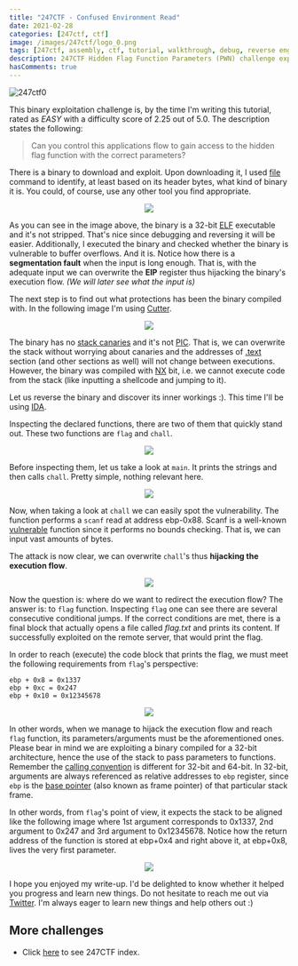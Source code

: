 ```yaml
---
title: "247CTF - Confused Environment Read"
date: 2021-02-28
categories: [247ctf, ctf]
image: /images/247ctf/logo_0.png
tags: [247ctf, assembly, ctf, tutorial, walkthrough, debug, reverse engineering, exploiting, pwn, binary exploitation, hidden flag function parameters, buffer overflow]
description: 247CTF Hidden Flag Function Parameters (PWN) challenge explained in detail. We will see how to solve the challenge and understand the underlying concepts.
hasComments: true
---
```


![247ctf0](/images/247ctf/pwnable/hidden_flag_function_parameters/description.png)

This binary exploitation challenge is, by the time I'm writing this tutorial, rated as *EASY* with a difficulty score of 2.25 out of 5.0. The description states the following:

> Can you control this applications flow to gain access to the hidden flag function with the correct parameters?

There is a binary to download and exploit. Upon downloading it, I used [file](https://en.wikipedia.org/wiki/File_(command)) command to identify, at least based on its header bytes, what kind of binary it is. You could, of course, use any other tool you find appropriate. 

<p align="center">
	<img src="/images/247ctf/pwnable/hidden_flag_function_parameters/file_command_and_first_execution.png">
</p>

As you can see in the image above, the binary is a <red>32-bit</red> [ELF](https://en.wikipedia.org/wiki/Executable_and_Linkable_Format) executable and it's not stripped. That's nice since debugging and reversing it will be easier. Additionally, I executed the binary and checked whether the binary is vulnerable to buffer overflows. And <yellow>it is</yellow>. Notice how there is a **segmentation fault** when the input is long enough. That is, with the adequate input we can overwrite the **<gold>EIP</gold>** register thus hijacking the binary's execution flow. *(We will later see what the input is)*

The next step is to find out what protections has been the binary compiled with. In the following image I'm using [Cutter](https://cutter.re/).

<p align="center">
	<img src="/images/247ctf/pwnable/hidden_flag_function_parameters/protections.png">
</p>

The binary has no [stack canaries](https://en.wikipedia.org/wiki/Stack_buffer_overflow#Stack_canaries) and it's not [PIC](https://en.wikipedia.org/wiki/Position-independent_code). That is, we can overwrite the stack without worrying about canaries and the addresses of [.text](https://en.wikipedia.org/wiki/Code_segment) section (and other sections as well) will not change between executions. However, the binary was compiled with [NX](https://en.wikipedia.org/wiki/NX_bit) bit, i.e. we cannot execute code from the stack (like inputting a shellcode and jumping to it).

Let us reverse the binary and discover its inner workings :). This time I'll be using [IDA](https://www.hex-rays.com/products/ida/support/download_freeware/).

Inspecting the declared functions, there are two of them that quickly stand out. These two functions are `flag` and `chall`.

<p align="center">
	<img src="/images/247ctf/pwnable/hidden_flag_function_parameters/functions.png">
</p>

Before inspecting them, let us take a look at `main`. It prints the strings and then calls `chall`. Pretty simple, nothing relevant here.

<p align="center">
	<img src="/images/247ctf/pwnable/hidden_flag_function_parameters/main.png">
</p>

Now, when taking a look at `chall` we can easily spot the vulnerability. The function performs a `scanf` read at address <yellow>ebp-0x88</yellow>. Scanf is a well-known [vulnerable](https://www.google.com/search?q=scanf+vulnerability&oq=scanf+vulnerability&aqs=chrome..69i57.2484j0j1&sourceid=chrome&ie=UTF-8) function since it performs no bounds checking. That is, we can input vast amounts of bytes.

The attack is now clear, we can overwrite `chall`'s thus **<red>hijacking the execution flow</red>**.

<p align="center">
	<img src="/images/247ctf/pwnable/hidden_flag_function_parameters/chall_function.png">
</p>

Now the question is: where do we want to redirect the execution flow? The answer is: to `flag` function. Inspecting `flag` one can see there are several consecutive conditional jumps. If the correct conditions are met, there is a final block that actually opens a file called *<red>flag.txt</red>* and prints its content. If successfully exploited on the remote server, that would print the flag.

In order to reach (execute) the code block that prints the flag, we must meet the following requirements from `flag`'s perspective:
```
ebp + 0x8 = 0x1337
ebp + 0xc = 0x247
ebp + 0x10 = 0x12345678
```

<p align="center">
	<img src="/images/247ctf/pwnable/hidden_flag_function_parameters/flag_function.png">
</p>

In other words, when we manage to hijack the execution flow and reach `flag` function, its parameters/arguments must be the aforementioned ones. Please bear in mind we are exploiting a binary compiled for a <yellow>32-bit architecture</yellow>, hence the use of the stack to pass parameters to functions. Remember the [calling convention](https://en.wikipedia.org/wiki/X86_calling_conventions#List_of_x86_calling_conventions) is different for 32-bit and 64-bit. In 32-bit, arguments are always referenced as relative addresses to `ebp` register, since `ebp` is the [base pointer](https://stackoverflow.com/questions/21718397/what-are-the-esp-and-the-ebp-registers) (also known as frame pointer) of that particular stack frame. 

In other words, from `flag`'s point of view, it expects the stack to be aligned like the following image where 1st argument corresponds to 0x1337, 2nd argument to 0x247 and 3rd argument to 0x12345678. Notice how the return address of the function is stored at ebp+0x4 and right above it, at ebp+0x8, lives the very first parameter.

<p align="center">
	<img src="/images/247ctf/pwnable/hidden_flag_function_parameters/arguments_position.png">
</p>



I hope you enjoyed my write-up. I'd be delighted to know whether it helped you progress and learn new things. Do not hesitate to reach me out via [Twitter](https://twitter.com/Razvieu). I'm always eager to learn new things and help others out :)

## More challenges
* Click [here](/247ctf) to see 247CTF index.